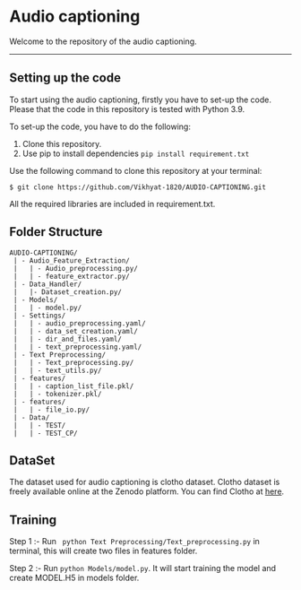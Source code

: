 # Audio captioning 

Welcome to the repository of the audio captioning.

----
## Setting up the code

To start using the audio captioning, firstly you
have to set-up the code. Please that the code in this repository
is tested with Python 3.9.

To set-up the code, you have to do the following: 

  1. Clone this repository.
  2. Use pip to install dependencies ```` pip install requirement.txt ````
  
Use the following command to clone this repository at your terminal:

````shell script
$ git clone https://github.com/Vikhyat-1820/AUDIO-CAPTIONING.git
````

All the required libraries are included in requirement.txt.

## Folder Structure

    AUDIO-CAPTIONING/
     | - Audio_Feature_Extraction/
     |   | - Audio_preprocessing.py/
     |   | - feature_extractor.py/
     | - Data_Handler/
     |   |- Dataset_creation.py/
     | - Models/
     |   | - model.py/
     | - Settings/
     |   | - audio_preprocessing.yaml/
     |   | - data_set_creation.yaml/
     |   | - dir_and_files.yaml/
     |   | - text_preprocessing.yaml/
     | - Text Preprocessing/
     |   | - Text_preprocessing.py/
     |   | - text_utils.py/
     | - features/
     |   | - caption_list_file.pkl/
     |   | - tokenizer.pkl/
     | - features/
     |   | - file_io.py/
     | - Data/
     |   | - TEST/
     |   | - TEST_CP/
     
     
  
## DataSet

The dataset used for audio captioning is clotho dataset. Clotho dataset is freely available online at the Zenodo platform. You can find Clotho at [here](https://zenodo.org/record/3490684#.YQFQkI4zYrM).

## Training

Step 1 :- Run ```` python Text Preprocessing/Text_preprocessing.py```` in terminal, this will create two files in features folder.

Step 2 :- Run ```` python Models/model.py ````. It will start training the model and create MODEL.H5 in models folder.


 


     
     
     
